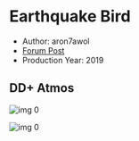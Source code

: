 # Earthquake Bird

* Author: aron7awol
* [Forum Post](https://www.avsforum.com/threads/bass-eq-for-filtered-movies.2995212/post-58825176)
* Production Year: 2019

## DD+ Atmos

![img 0](https://i.imgur.com/wOsmLuB.jpg)

![img 0](https://i.imgur.com/zKPIH3s.png)

